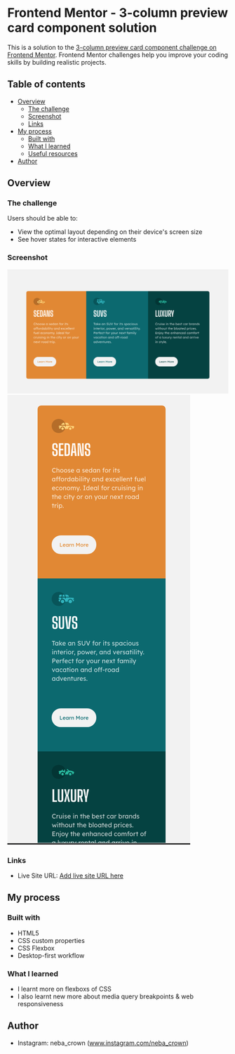 # Frontend Mentor - 3-column preview card component solution

This is a solution to the [3-column preview card component challenge on Frontend Mentor](https://www.frontendmentor.io/challenges/3column-preview-card-component-pH92eAR2-). Frontend Mentor challenges help you improve your coding skills by building realistic projects. 

## Table of contents

- [Overview](#overview)
  - [The challenge](#the-challenge)
  - [Screenshot](#screenshot)
  - [Links](#links)
- [My process](#my-process)
  - [Built with](#built-with)
  - [What I learned](#what-i-learned)
  - [Useful resources](#useful-resources)
- [Author](#author)


## Overview

### The challenge

Users should be able to:

- View the optimal layout depending on their device's screen size
- See hover states for interactive elements

### Screenshot

![](./Desktop_design.png)
![](./Mobile_design.png)

### Links

- Live Site URL: [Add live site URL here](https://your-live-site-url.com)

## My process

### Built with
- HTML5 
- CSS custom properties
- CSS Flexbox
- Desktop-first workflow


### What I learned
- I learnt more on flexboxs of CSS
- I also learnt new more about media query breakpoints & web responsiveness


## Author
- Instagram: neba_crown (www.instagram.com/neba_crown)


